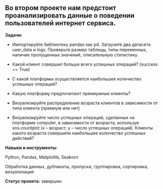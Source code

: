 ## Во втором проекте нам предстоит проанализировать данные о поведении пользователей интернет сервиса.


**Задачи:**  

- Импортируйте библиотеку pandas как pd. Загрузите два датасета user_data и logs. Проверьте размер таблицы, типы переменных, наличие пропущенных значений, описательную статистику.

- Какой клиент совершил больше всего успешных операций? (success == True)

- С какой платформы осуществляется наибольшее количество успешных операций?

- Какую платформу предпочитают премиумные клиенты?

- Визуализируйте распределение возраста клиентов в зависимости от типа клиента (премиум или нет)

- Визуализируйте число успешных операций, сделанных на платформе computer, в зависимости от возраста, используя sns.countplot (x – возраст, y – число успешных операций). Клиенты какого возраста совершили наибольшее количество успешных действий?


**Навыки и инструменты:**  


Python, Pandas, Matplotlib, Seaborn


Обработка данных, дубликаты, пропуски, группировка, сортировка, визуализация


**Статус проекта:** завершен
